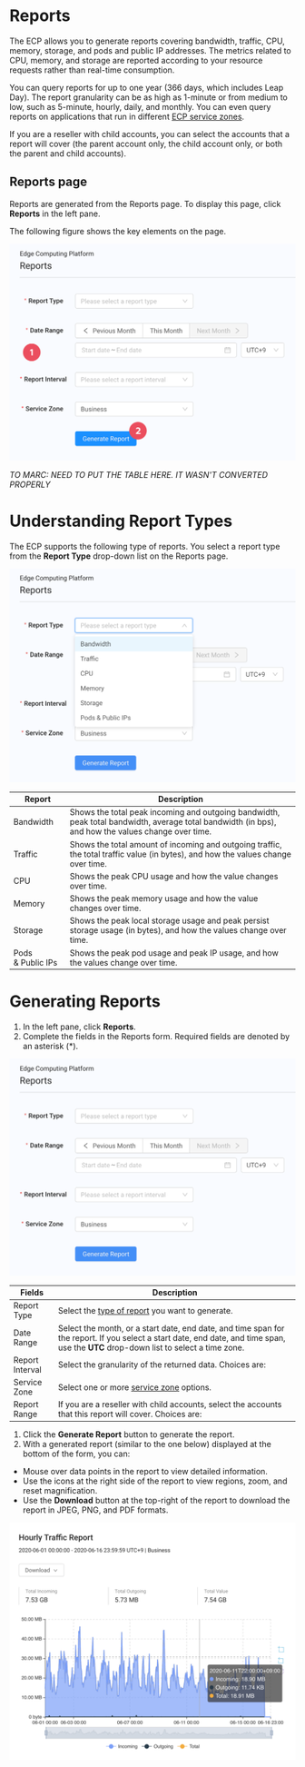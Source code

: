 # Reports

The ECP allows you to generate reports covering bandwidth, traffic, CPU, memory, storage, and pods and public IP addresses. The metrics related to CPU, memory, and storage are reported according to your resource requests rather than real-time consumption.

You can query reports for up to one year (366 days, which includes Leap Day). The report granularity can be as high as 1-minute or from medium to low, such as 5-minute, hourly, daily, and monthly. You can even query reports on applications that run in different [ECP service zones](<Zones.htm>).

If you are a reseller with child accounts, you can select the accounts that a report will cover (the parent account only, the child account only, or both the parent and child accounts).

## Reports page

Reports are generated from the Reports page. To display this page, click **Reports** in the left pane.

The following figure shows the key elements on the page.

![null](</docs/resources/images/reports/reports-w-numbers.png>)

*TO MARC: NEED TO PUT THE TABLE HERE. IT WASN'T CONVERTED PROPERLY*

# Understanding Report Types

The ECP supports the following type of reports. You select a report type from the **Report Type** drop-down list on the Reports page.

![null](</docs/resources/images/reports/reports-dropdown.png>)

| **Report**                                                                                                                                         | **Description**                                                                                                                                    |
| -------------------------------------------------------------------------------------------------------------------------------------------------- | -------------------------------------------------------------------------------------------------------------------------------------------------- |
| Bandwidth                                                                                                                                          | Shows the total peak incoming and outgoing bandwidth, peak total bandwidth, average total bandwidth (in bps), and how the values change over time. |
| Traffic                                                                                                                                            | Shows the total amount of incoming and outgoing traffic, the total traffic value (in bytes), and how the values change over time.                  |
| CPU                                                                                                                                                | Shows the peak CPU usage and how the value changes over time.                                                                                      |
| Memory                                                                                                                                             | Shows the peak memory usage and how the value changes over time.                                                                                   |
| Storage                                                                                                                                            | Shows the peak local storage usage and peak persist storage usage (in bytes), and how the values change over time.                                 |
| Pods & Public IPs                                                                                                                                  | Shows the peak pod usage and peak IP usage, and how the values change over time.                                                                   |

# Generating Reports

1. In the left pane, click **Reports**. 
2. Complete the fields in the Reports form. Required fields are denoted by an asterisk (\*).

![null](</docs/resources/images/reports/reports-wo-numbers.png>)

| **Fields**                                                                                                                                                                            | **Description**                                                                                                                                                                       |
| ------------------------------------------------------------------------------------------------------------------------------------------------------------------------------------- | ------------------------------------------------------------------------------------------------------------------------------------------------------------------------------------- |
| Report Type                                                                                                                                                                           | Select the [type of report](<#understanding-report-types>) you want to generate.                                                                                                   |
| Date Range                                                                                                                                                                            | Select the month, or a start date, end date, and time span for the report. If you select a start date, end date, and time span, use the **UTC** drop-down list to select a time zone. |
| Report Interval                                                                                                                                                                       | Select the granularity of the returned data. Choices are:                                                                                                                             |
| Service Zone                                                                                                                                                                          | Select one or more [service zone](<Zones.htm>) options.                                                                                                                               |
| Report Range                                                                                                                                                                          | If you are a reseller with child accounts, select the accounts that this report will cover. Choices are:                                                                              |

1. Click the **Generate Report** button to generate the report.
2. With a generated report (similar to the one below) displayed at the bottom of the form, you can:

- Mouse over data points in the report to view detailed information.
- Use the icons at the right side of the report to view regions, zoom, and reset magnification.
- Use the **Download** button at the top-right of the report to download the report in JPEG, PNG, and PDF formats.

![null](</docs/resources/images/reports/reports-generated-report.png>)